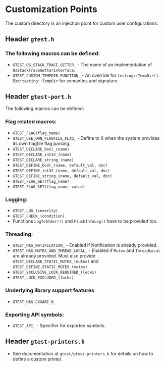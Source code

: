 # Customization Points

The custom directory is an injection point for custom user configurations.

## Header `gtest.h`

### The following macros can be defined:

* `GTEST_OS_STACK_TRACE_GETTER_` - The name of an implementation of
  `OsStackTraceGetterInterface`.
* `GTEST_CUSTOM_TEMPDIR_FUNCTION_` - An override for `testing::TempDir()`. See
  `testing::TempDir` for semantics and signature.

## Header `gtest-port.h`

The following macros can be defined:

### Flag related macros:

* `GTEST_FLAG(flag_name)`
* `GTEST_USE_OWN_FLAGFILE_FLAG_` - Define to 0 when the system provides its own flagfile flag parsing.
* `GTEST_DECLARE_bool_(name)`
* `GTEST_DECLARE_int32_(name)`
* `GTEST_DECLARE_string_(name)`
* `GTEST_DEFINE_bool_(name, default_val, doc)`
* `GTEST_DEFINE_int32_(name, default_val, doc)`
* `GTEST_DEFINE_string_(name, default_val, doc)`
* `GTEST_FLAG_GET(flag_name)`
* `GTEST_FLAG_SET(flag_name, value)`

### Logging:

* `GTEST_LOG_(severity)`
* `GTEST_CHECK_(condition)`
* Functions `LogToStderr()` and `FlushInfoLog()` have to be provided too.

### Threading:

* `GTEST_HAS_NOTIFICATION_` - Enabled if Notification is already provided.
* `GTEST_HAS_MUTEX_AND_THREAD_LOCAL_` - Enabled if `Mutex` and `ThreadLocal`
  are already provided. Must also provide `GTEST_DECLARE_STATIC_MUTEX_(mutex)`
  and `GTEST_DEFINE_STATIC_MUTEX_(mutex)`
* `GTEST_EXCLUSIVE_LOCK_REQUIRED_(locks)`
* `GTEST_LOCK_EXCLUDED_(locks)`

### Underlying library support features

* `GTEST_HAS_CXXABI_H_`

### Exporting API symbols:

* `GTEST_API_` - Specifier for exported symbols.

## Header `gtest-printers.h`

* See documentation at `gtest/gtest-printers.h` for details on how to define a custom printer.

